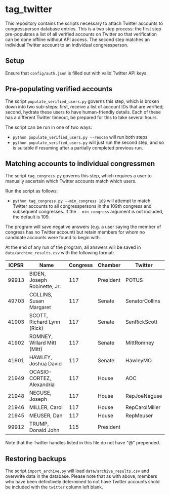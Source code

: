 # tag_twitter

This repository contains the scripts necessary to attach Twitter accounts to congressperson database entries. This is a two step process: the first step pre-populates a list of all verified accounts on Twitter so that verification can be done offline without API access. The second step matches an individual Twitter account to an individual congressperson.

## Setup

Ensure that `config/auth.json` is filled out with valid Twitter API keys.

## Pre-populating verified accounts

The script `populate_verified_users.py` governs this step, which is broken down into two sub-steps: first, receive a list of account IDs that are verified; second, hydrate these users to have human-friendly details. Each of these has a different Twitter timeout, be prepared for this to take several hours.

The script can be run in one of two ways:

* `python populate_verified_users.py --rescan` will run both steps
* `python populate_verified_users.py` will just run the second step, and so is suitable if resuming after a partially completed previous run.

## Matching accounts to individual congressmen

The script `tag_congress.py` governs this step, which requires a user to manually ascertain which Twitter accounts match which users.

Run the script as follows:

* `python tag_congress.py --min_congress 109` will attempt to match Twitter accounts to all congresspersons in the 109th congress and subsequent congresses. If the `--min_congress` argument is not included, the default is 109.

The program will save negative answers (e.g. a user saying the member of congress has no Twitter account) but retain members for whom no candidate accounts were found to begin with. 

At the end of any run of the program, all answers will be saved in `data/archive_results.csv` with the following format:

ICPSR | Name | Congress | Chamber | Twitter
------|------|----------|---------|---------
99913 | BIDEN, Joseph Robinette, Jr. | 117 | President | POTUS
49703 | COLLINS, Susan Margaret | 117 | Senate | SenatorCollins
41903 | SCOTT, Richard Lynn (Rick) | 117 | Senate | SenRickScott
41902 | ROMNEY, Willard Mitt (Mitt) | 117 | Senate | MittRomney
41901 | HAWLEY, Joshua David | 117 | Senate | HawleyMO
21949 | OCASIO-CORTEZ, Alexandria | 117 | House | AOC
21948 | NEGUSE, Joseph | 117 | House | RepJoeNeguse
21946 | MILLER, Carol | 117 | House | RepCarolMiller
21945 | MEUSER, Dan | 117 | House | RepMeuser
99912 | TRUMP, Donald John | 115 | President | 

Note that the Twitter handles listed in this file do not have "@" prepended.

## Restoring backups

The script `import_archive.py` will load `data/archive_results.csv` and overwrite data in the database. Please note that as with above, members who have been definitively determined to not have Twitter accounts shold be included with the `twitter` column left blank.
